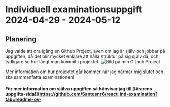# Individuell examinationsuppgift 2024-04-29 - 2024-05-12

## Planering
Jag valde att dra igång en Github Project, även om jag är själv och jobbar på uppgiften, då det blir mycket enklare att hålla struktur på sig själv då, och tydligare se hur långt man kommit i projektet. 
![Bild på min Github Project]("readme-assets\image.png")

Mer information om hur projektet går kommer när jag närmar mig slutet och ska sammanfatta examinationen!


#### För mer information om själva uppgiften så hänvisar jag till [lärarens uppgifts-sida!](https://github.com/Santosnr6/react_ind-examination?tab=readme-ov-